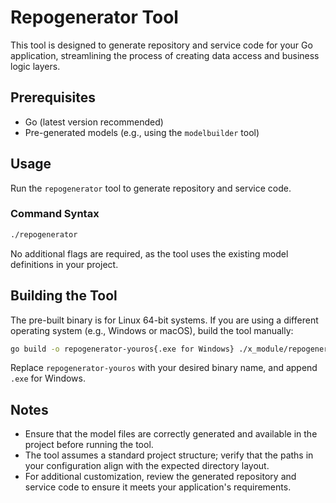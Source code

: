 # Repogenerator Tool

This tool is designed to generate repository and service code for your Go application, streamlining the process of creating data access and business logic layers.

## Prerequisites

- Go (latest version recommended)
- Pre-generated models (e.g., using the `modelbuilder` tool)

## Usage

Run the `repogenerator` tool to generate repository and service code.

### Command Syntax

```bash
./repogenerator
```

No additional flags are required, as the tool uses the existing model definitions in your project.

## Building the Tool

The pre-built binary is for Linux 64-bit systems. If you are using a different operating system (e.g., Windows or macOS), build the tool manually:

```bash
go build -o repogenerator-youros{.exe for Windows} ./x_module/repogenerator/main.go
```

Replace `repogenerator-youros` with your desired binary name, and append `.exe` for Windows.

## Notes

- Ensure that the model files are correctly generated and available in the project before running the tool.
- The tool assumes a standard project structure; verify that the paths in your configuration align with the expected directory layout.
- For additional customization, review the generated repository and service code to ensure it meets your application's requirements.